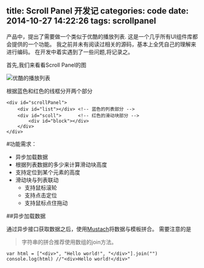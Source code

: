 title: Scroll Panel 开发记
categories: code
date: 2014-10-27 14:22:26
tags: scrollpanel
---

产品中，提出了需要做一个类似于优酷的播放列表.
这是一个几乎所有UI组件库都会提供的一个功能。
我之前并未有阅读过相关的源码，基本上全凭自己的理解来进行编码。
在开发中着实遇到了一些问题,将记录之。
<!--more-->
首先,我们来看看Scroll Panel的图

![](http://githubio.qiniudn.com/9F16C061-8613-4506-BA52-F02F0627E47E.png "优酷的播放列表")

根据蓝色和红色的线框分开两个部分

	<div id="scrollPanel">
		<div id="list"></div> <!-- 蓝色的列表部分 -->
		<div id="scoll">      <!-- 红色的滑动块部分 -->
			<div id="block"></div>
		</div>
	</div>

#功能需求：

- 异步加载数据
- 根据列表数据的多少来计算滑动块高度
- 支持定位到某个元素的高度
- 滑动块与列表联动
	+ 支持鼠标滚轮
	+ 支持点击定位
	+ 支持鼠标点住拖动


##异步加载数据

通过异步接口获取数据之后，使用[Mustach](https://github.com/janl/mustache.js)将数据与模板拼合。
需要注意的是
> 字符串的拼合推荐使用数组的join方法。

	var html = ["<div>", "Hello world!", "</div>"].join("")
	console.log(html) //"<div>Hello world!</div>"
